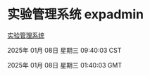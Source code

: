 # 实验管理系统 expadmin
[实验管理系统](http://219.139.199.186:56808/expadmin-782313d2-e1b1-4ea7-932e-3a55e6a1a4d0/)

2025年 01月 08日 星期三 09:40:03 CST

2025年 01月 08日 星期三 01:40:03 GMT
